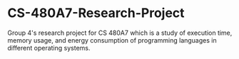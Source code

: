 # CS-480A7-Research-Project
Group 4's research project for CS 480A7 which is a study of execution time, memory usage, and energy consumption of programming languages in different operating systems.

